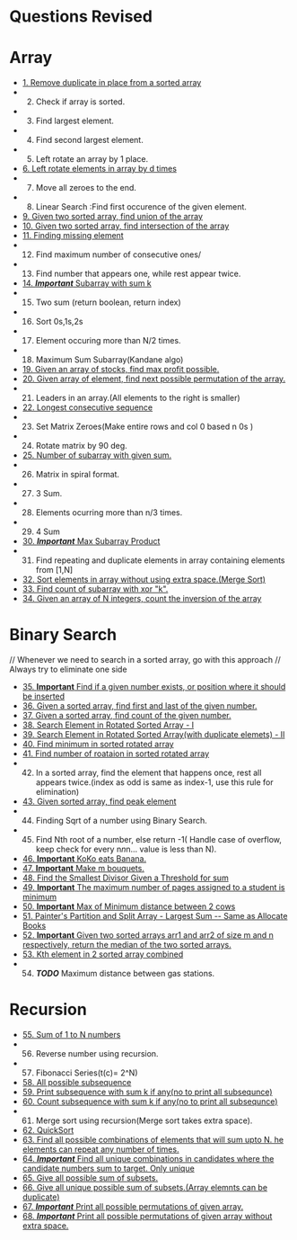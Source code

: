 # Questions Revised

# Array

- [1. Remove duplicate in place from a sorted array](./RemoveDuplicate.java)
- 2. Check if array is sorted.
- 3. Find largest element.
- 4. Find second largest element.
- 5. Left rotate an array by 1 place.
- [6. Left rotate elements in array by d times](./LeftRotate.java)
- 7. Move all zeroes to the end.
- 8. Linear Search :Find first occurence of the given element.
- [9. Given two sorted array, find union of the array](./UnionArray.java)
- [10. Given two sorted array, find intersection of the array](./Intersextion.java)
- [11. Finding missing element](./MissingElement.java)
- 12. Find maximum number of consecutive ones/
- 13. Find number that appears one, while rest appear twice.
- [14. **_Important_** Subarray with sum k](./Subarraysum.java)
- 15. Two sum (return boolean, return index)
- 16. Sort 0s,1s,2s
- 17. Element occuring more than N/2 times.
- 18. Maximum Sum Subarray(Kandane algo)
- [19. Given an array of stocks, find max profit possible.](./MaxProfitStock.java)
- [20. Given array of element, find next possible permutation of the array.](./NextPossiblePermutaion.java)
- 21. Leaders in an array.(All elements to the right is smaller)
- [22. Longest consecutive sequence](./LongestConsecutiveSubsequence.java)
- 23. Set Matrix Zeroes(Make entire rows and col 0 based n 0s )
- 24. Rotate matrix by 90 deg.
- [25. Number of subarray with given sum.](./CountSubarraySumK.java)
- 26. Matrix in spiral format.
- 27. 3 Sum.
- 28. Elements ocurring more than n/3 times.
- 29. 4 Sum
- [30. **_Important_** Max Subarray Product](./MaxSubarrayProd.java)
- 31. Find repeating and duplicate elements in array containing elements from [1,N]
- [32. Sort elements in array without using extra space.(Merge Sort)](./MergeSort.java)
- [33. Find count of subarray with xor "k".](./SubarrayWithKXor.java)
- [34. Given an array of N integers, count the inversion of the array](./InversionCount.java)

# Binary Search

// Whenever we need to search in a sorted array, go with this approach
// Always try to eliminate one side

- [35. **Important** Find if a given number exists, or position where it should be inserted](./PositionOfGivenNumber.java)
- [36. Given a sorted array, find first and last of the given number.](./FirstAndLastOccurrenceOfElement.java)
- [37. Given a sorted array, find count of the given number.](./FirstAndLastOccurrenceOfElement.java)
- [38. Search Element in Rotated Sorted Array - I](./SearchInRotatedArray.java)
- [39. Search Element in Rotated Sorted Array(with duplicate elemets) - II](./SearchInRotatedArray.java)
- [40. Find minimum in sorted rotated array](./FindMinimumOfSortedRotated)
- [41. Find number of roataion in sorted rotated array](./FindMinimumOfSortedRotated)
- 42. In a sorted array, find the element that happens once, rest all appears twice.(index as odd is same as index-1, use this rule for elimination)
- [43. Given sorted array, find peak element](./PeakElement.java)
- 44. Finding Sqrt of a number using Binary Search.
- 45. Find Nth root of a number, else return -1( Handle case of overflow, keep check for every n*n*n... value is less than N).
- [46. **Important** KoKo eats Banana.](./KoKoBanana.java)
- [47. **Important** Make m bouquets.](./MinimumBouquets.java)
- [48. Find the Smallest Divisor Given a Threshold for sum](./SmallestDivisorToReachThresholdSum.java)
- [49. **Important** The maximum number of pages assigned to a student is minimum](./AllocateBooksToStudents.java)
- [50. **Important** Max of Minimum distance between 2 cows](./FindMaxOfMinCows.java)
- [51. Painter's Partition and Split Array - Largest Sum -- Same as Allocate Books](./AllocateBooksToStudents.java)
- [52. **Important** Given two sorted arrays arr1 and arr2 of size m and n respectively, return the median of the two sorted arrays.](./MedianInArray.java)
- [53. Kth element in 2 sorted array combined](./MedianInArray.java)
- 54. *****TODO***** Maximum distance between gas stations.


# Recursion
- [55. Sum of 1 to N numbers](./SumOfN.java)
- 56. Reverse number using recursion.
- 57. Fibonacci Series(t(c)= 2^N)
- [58. All possible subsequence](./SubsequenceInArray.java)
- [59. Print subsequence with sum k if any(no to print all subsequnce)](./SubsequenceWithSum.java)
- [60. Count subsequence with sum k if any(no to print all subsequnce)](./SubsequenceWithSum.java)
- 61. Merge sort using recursion(Merge sort takes extra space).
- [62. QuickSort](./QuickSOrtRecursion.java)
- [63. Find all possible combinations of elements that will sum upto N. he elements can repeat any number of times.](./CombinationSum.java)
- [64. ***Important*** Find all unique combinations in candidates where the candidate numbers sum to target. Only unique](./CombinationSum.java)
- [65. Give all possible sum of subsets.](./AllSubsetSum.java)
- [66. Give all unique possible sum of subsets.(Array elemnts can be duplicate)](./AllSubsetSum.java)
- [67. ***Important***  Print all possible permutations of given array.](./AllPermutationOfArray.java)
- [68. ***Important***  Print all possible permutations of given array without extra space.](./AllPermutationOfArray.java)
